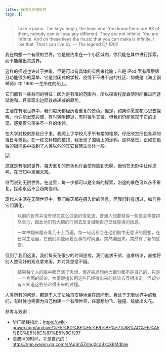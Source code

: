 ```yaml
---
title: 有限与无限世界
tags: []
---
```


> Take a piano. The keys begin, the keys end. You know there are 88 of them, nobody can tell you any different. They are not infinite. You are infinite. And on these keys the music that you can make is infinite. I like that. That I can live by. -- _The legend Of 1900_

我在构想一个有限的世界，它是被约束在一个小区域内，你只能在其中进行探索，而不能越出其边界。

这样的描述也许过于抽象，但是可以有具体的实例来比喻：它是 iPod 里有限层级且功能很少的菜单、它是封闭式的学校、疫情下不进不出的社区、抑或是《海上钢琴师》中 1900 一生所在的船上。

它们都有一些共同的特征：因为是有限的范围内，所以探索程度会随时间推进而逐渐饱和，且呈现出边际效益递减的趋势。

生活在有限世界中，我们每天都经历着重复的景色。但是，如果你愿意花心思去探索，也许能发现彩蛋，有时转瞬即逝，有时微乎其微，但我们仍能惊叹于它的出现，感受着它带来不一样的体验。

在大学封校的那段日子里，我爬上了学校几乎所有楼的楼顶，仔细欣赏形色各异的落日与景色。在一栋文科楼的楼顶，我发现了围墙上的涂鸦。这种感觉，正如在孤独的银河系中找到了人类以外的其它智慧生命体一般。

![](https://cos.wiki-power.com/img/20200202212810.jpg)

这就是有限的世界，每天重复的景色也许会使你感到无聊，但也在无形中让你思考，在已知中发掘未知。

继而说到无限世界。在这里，每一步都可以是全新的探索，沿途的景色可以永不重复，探索永远不会趋向饱和。

现代人生活在无限世界中。我们每天都在摄入新的信息，但我们鲜有想过，如何将它们消化。

> 以前的世界并没有现在这么过量的信息流，普通人想要获得一些信息需要拼尽全力，因此他们有大把的时间去反复咀嚼自己已经获得的信息。
>
> 一本书翻来覆去看几十上百遍，每一句话都会在他们脑中无意识的回想，在日常生活里，在他们那些闲着没事的时间里，突然蹦出来，突然有了新的感悟。

但到了我们这里，我们每天花很少的时间思考，我们追求干货、追求结论，直接将别人整理好的观点拿来用，并对其坚信不疑。

> 结果每个人的脑中都充满了思想，但这些思想绝大部分都不是自己的，只是一个片面的结论，大家很擅长用这些已经得出来的结论去互相攻击，但却少有人知道这些结论得出来的过程。

人类所有的问题，都源于人无法独自安静地坐在房间里。身处于无限世界中的我们，有时候也需要为自己构建一个有限世界，任思想纷飞、碰撞、绽放出火花。

参考与致谢：

- 华广爬楼指北：https://wiki-power.com/archive/%E5%8D%8E%E5%B9%BF%E7%88%AC%E6%A5%BC%E6%8C%87%E5%8C%97
- 浪费掉的时间，才是自己的：https://mp.weixin.qq.com/s/Ag3n5Znhg2cdBzcX6MdbIw
